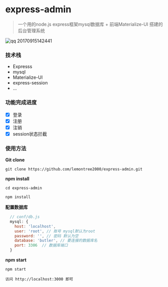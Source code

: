 # express-admin

> 一个用的node.js express框架mysql数据库 + 前端Materialize-UI 搭建的后台管理系统

![qq 20170915142441](https://user-images.githubusercontent.com/21957062/30469326-36696618-9a22-11e7-9e0d-4919cb583245.jpg)
### 技术栈

- Expresss
- mysql
- Materialize-UI
- express-session
- ...

### 功能完成进度

 - [x] 登录
 - [x] 注册
 - [x] 注销
 - [x] session状态拦截

### 使用方法

**Git clone**
```
git clone https://github.com/lemontree2000/express-admin.git
```

**npm install**
```
cd express-admin

npm install
```

**配置数据库**

```javascript
  // conf/db.js
  mysql: {
    host: 'localhost',
    user: 'root', // 账号 mysql默认为root
    password: '', // 密码 默认为空
    database: 'butler', // 要连接的数据库名
    port: 3306  // 数据库端口
  }
```

**npm start**

```
npm start

访问 http://localhost:3000 即可
```

